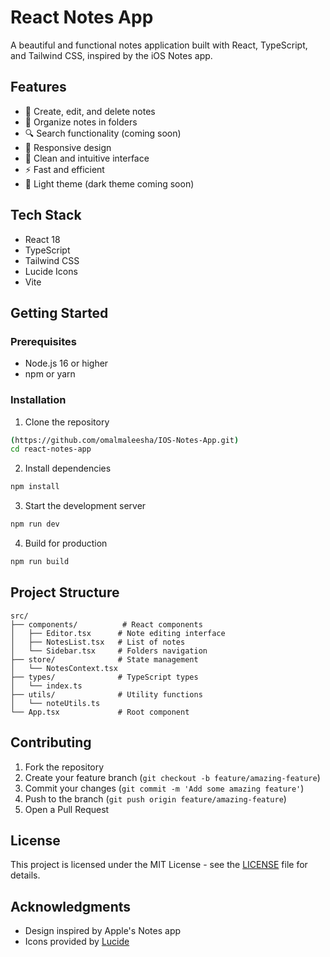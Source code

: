 # React Notes App

A beautiful and functional notes application built with React, TypeScript, and Tailwind CSS, inspired by the iOS Notes app.

## Features

- 📝 Create, edit, and delete notes
- 📁 Organize notes in folders
- 🔍 Search functionality (coming soon)
- 📱 Responsive design
- 🎨 Clean and intuitive interface
- ⚡ Fast and efficient
- 🌙 Light theme (dark theme coming soon)

## Tech Stack

- React 18
- TypeScript
- Tailwind CSS
- Lucide Icons
- Vite

## Getting Started

### Prerequisites

- Node.js 16 or higher
- npm or yarn

### Installation

1. Clone the repository
```bash
(https://github.com/omalmaleesha/IOS-Notes-App.git)
cd react-notes-app
```

2. Install dependencies
```bash
npm install
```

3. Start the development server
```bash
npm run dev
```

4. Build for production
```bash
npm run build
```

## Project Structure

```
src/
├── components/          # React components
│   ├── Editor.tsx      # Note editing interface
│   ├── NotesList.tsx   # List of notes
│   └── Sidebar.tsx     # Folders navigation
├── store/              # State management
│   └── NotesContext.tsx
├── types/              # TypeScript types
│   └── index.ts
├── utils/              # Utility functions
│   └── noteUtils.ts
└── App.tsx             # Root component
```

## Contributing

1. Fork the repository
2. Create your feature branch (`git checkout -b feature/amazing-feature`)
3. Commit your changes (`git commit -m 'Add some amazing feature'`)
4. Push to the branch (`git push origin feature/amazing-feature`)
5. Open a Pull Request

## License

This project is licensed under the MIT License - see the [LICENSE](LICENSE) file for details.

## Acknowledgments

- Design inspired by Apple's Notes app
- Icons provided by [Lucide](https://lucide.dev/)
